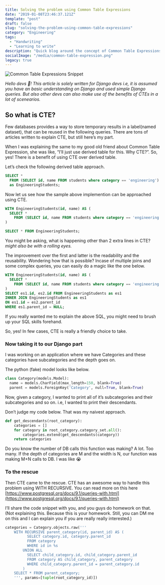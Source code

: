 ```yaml
---
title: Solving the problem using Common Table Expressions
date: "2019-01-08T23:46:37.121Z"
template: "post"
draft: false
slug: "solving-the-problem-using-common-table-expressions"
category: "Engineering"
tags:
  - "Handwriting"
  - "Learning to write"
description: "Quick blog around the concept of Common Table Expressions and how it can be leveraged to be used for daily normal usecases."
socialImage: "/media/common-table-expression.png"
legacy: true
---
```


![Common Table Expressions Snippet](/media/common-table-expression.png)

_Hello devs 👋! This article is solely written for Django devs i.e, it is assumed you have an basic understanding on Django and used simple Django queries. But also other devs can also make use of the benefits of CTEs in a lot of scenearios._

## So what is CTE?
Few databases provides a way to store temporary results in a label(named dataset), that can be reused in the following queries. There are tons of articles written to explain CTE, but still here’s my part.

When I was explaining the same to my good old friend about Common Table Expression, she was like, “I’ll just use derived table for this. Why CTE?”. So, yes! There is a benefit of using CTE over derived table.

Let’s check the following derived table approach.

```sql
SELECT *
  FROM (SELECT id, name FROM students where category == 'engineering') 
  as EngineeringStudents;
```

Now let us see how the sample above implemention can be approached using CTE.

```sql
WITH EngineeringStudents(id, name) AS (
  SELECT *
    FROM (SELECT id, name FROM students where category == 'engineering') 
)

SELECT * FROM EngineeringStudents;
```

You might be asking, what is happening other than 2 extra lines in CTE?
*might also be with a rolling eyes.*

The improvement over the first and latter is the readability and the reusability. Wondering how that is possible?
Incase of multiple joins and some complex queries, you can easily do a magic like the one below.

```sql
WITH EngineeringStudents(id, name) AS (
  SELECT *
    FROM (SELECT id, name FROM students where category == 'engineering') 
)
SELECT es1.id, es2.id FROM EngineeringStudents as es1 
INNER JOIN EngineeringStudents as es1
ON es1.id = es2.parent_id 
WHERE es1.parent_id = NULL;
```

If you really wanted me to explain the above SQL, you might need to brush up your SQL skills forehand.

So, yes! In few cases, CTE is really a friendly choice to take.

### Now taking it to our Django part
I was working on an application where we have Categories and these categories have subcategories and the depth goes on.

The python (fake) model looks like below.

```python
class Category(models.Model):
  name = models.CharField(max_length=150, blank=True)
  parent = models.ForeignKey('Category', null=True, blank=True)
```

Now, given a category, I wanted to print all of it’s subcategories and their subcategories and so on. i.e, I wanted to print their descendants.

Don’t judge my code below. That was my naivest approach.

```python
def get_descendants(root_category):
    categories = []
    for category in root_category.category_set.all():
        categories.extend(get_descendants(category))
    return categories
```

Do you know the number of DB calls this function was making? A lot. Too many.
If the depth of categories are M and the width is N, our function was making M+N calls to DB. I was like 😭

### To the rescue
Then CTE came to the rescue. CTE has an awesome way to handle this problem using WITH RECURSIVE.
You can read more on this here [https://www.postgresql.org/docs/9.1/queries-with.html](https://www.postgresql.org/docs/9.1/queries-with.html)

I’ll share the code snippet with you, and you guys do homework on that. (Not explaining this. Because this is your homework. Still, you can DM me on this and I can explain you if you are really really interested.)

```python
categories = Category.objects.raw('''
    WITH RECURSIVE parent_category(id, parent_id) AS (
          SELECT category.id, category.parent_id
          FROM category
          WHERE id in %s
        UNION ALL
          SELECT child_category.id, child_category.parent_id
          FROM category AS child_category, parent_category
          WHERE child_category.parent_id = parent_category.id
        )
    SELECT * FROM parent_category;
    ''', params=[tuple(root_category_id)])
```

